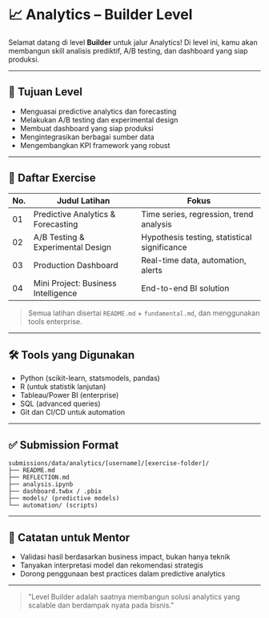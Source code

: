 # 📈 Analytics – Builder Level

Selamat datang di level **Builder** untuk jalur Analytics! Di level ini, kamu akan membangun skill analisis prediktif, A/B testing, dan dashboard yang siap produksi.

---

## 🎯 Tujuan Level

- Menguasai predictive analytics dan forecasting
- Melakukan A/B testing dan experimental design
- Membuat dashboard yang siap produksi
- Mengintegrasikan berbagai sumber data
- Mengembangkan KPI framework yang robust

---

## 📁 Daftar Exercise

| No. | Judul Latihan                        | Fokus                                     |
|-----|--------------------------------------|-------------------------------------------|
| 01  | Predictive Analytics & Forecasting   | Time series, regression, trend analysis   |
| 02  | A/B Testing & Experimental Design   | Hypothesis testing, statistical significance|
| 03  | Production Dashboard                 | Real-time data, automation, alerts        |
| 04  | Mini Project: Business Intelligence  | End-to-end BI solution                    |

> Semua latihan disertai `README.md` + `fundamental.md`, dan menggunakan tools enterprise.

---

## 🛠 Tools yang Digunakan

- Python (scikit-learn, statsmodels, pandas)
- R (untuk statistik lanjutan)
- Tableau/Power BI (enterprise)
- SQL (advanced queries)
- Git dan CI/CD untuk automation

---

## ✅ Submission Format

```
submissions/data/analytics/[username]/[exercise-folder]/
├── README.md
├── REFLECTION.md
├── analysis.ipynb
├── dashboard.twbx / .pbix
├── models/ (predictive models)
└── automation/ (scripts)
```

---

## 💬 Catatan untuk Mentor

- Validasi hasil berdasarkan business impact, bukan hanya teknik
- Tanyakan interpretasi model dan rekomendasi strategis
- Dorong penggunaan best practices dalam predictive analytics

---

> "Level Builder adalah saatnya membangun solusi analytics yang scalable dan berdampak nyata pada bisnis." 